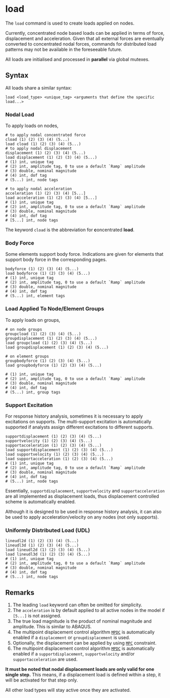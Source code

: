 # load

The `load` command is used to create loads applied on nodes.

Currently, concentrated node based loads can be applied in terms of force, displacement and acceleration. Given that 
all external forces are eventually converted to concentrated nodal forces, commands for distributed load patterns 
may not be available in the foreseeable future.

All loads are initialised and processed in **parallel** via global mutexes.

## Syntax

All loads share a similar syntax:

```text
load <load_type> <unique_tag> <arguments that define the specific load...>
```

### Nodal Load

To apply loads on nodes,

```text
# to apply nodal concentrated force
cload (1) (2) (3) (4) (5...)
load cload (1) (2) (3) (4) (5...)
# to apply nodal displacement
displacement (1) (2) (3) (4) (5...)
load displacement (1) (2) (3) (4) (5...)
# (1) int, unique tag
# (2) int, amplitude tag, 0 to use a default `Ramp` amplitude
# (3) double, nominal magnitude
# (4) int, dof tag
# (5...) int, node tags

# to apply nodal acceleration
acceleration (1) (2) (3) (4) [5...]
load acceleration (1) (2) (3) (4) [5...]
# (1) int, unique tag
# (2) int, amplitude tag, 0 to use a default `Ramp` amplitude
# (3) double, nominal magnitude
# (4) int, dof tag
# [5...] int, node tags
```

The keyword `cload` is the abbreviation for **c**oncentrated **load**.

### Body Force

Some elements support body force. Indications are given for elements that support body force in the corresponding pages.

```text
bodyforce (1) (2) (3) (4) (5...)
load bodyforce (1) (2) (3) (4) (5...)
# (1) int, unique tag
# (2) int, amplitude tag, 0 to use a default `Ramp` amplitude
# (3) double, nominal magnitude
# (4) int, dof tag
# (5...) int, element tags
```

### Load Applied To Node/Element Groups

To apply loads on groups,

```text
# on node groups
groupcload (1) (2) (3) (4) (5...)
groupdisplacement (1) (2) (3) (4) (5...)
load groupcload (1) (2) (3) (4) (5...)
load groupdisplacement (1) (2) (3) (4) (5...)

# on element groups
groupbodyforce (1) (2) (3) (4) (5...)
load groupbodyforce (1) (2) (3) (4) (5...)

# (1) int, unique tag
# (2) int, amplitude tag, 0 to use a default `Ramp` amplitude
# (3) double, nominal magnitude
# (4) int, dof tag
# (5...) int, group tags
```

### Support Excitation

For response history analysis, sometimes it is necessary to apply excitations on supports. The multi-support excitation
is automatically supported if analysts assign different excitations to different supports.

```text
supportdisplacement (1) (2) (3) (4) (5...)
supportvelocity (1) (2) (3) (4) (5...)
supportacceleration (1) (2) (3) (4) (5...)
load supportdisplacement (1) (2) (3) (4) (5...)
load supportvelocity (1) (2) (3) (4) (5...)
load supportacceleration (1) (2) (3) (4) (5...)
# (1) int, unique tag
# (2) int, amplitude tag, 0 to use a default `Ramp` amplitude
# (3) double, nominal magnitude
# (4) int, dof tag
# (5...) int, node tags
```

Essentially, `supportdisplacement`, `supportvelocity` and `supportacceleration` are all implemented as displacement
loads, thus displacement controlled scheme is automatically enabled.

Although it is designed to be used in response history analysis, it can also be used to apply acceleration/velocity on
any nodes (not only supports).

### Uniformly Distributed Load (UDL)

```text
lineudl2d (1) (2) (3) (4) (5...)
lineudl3d (1) (2) (3) (4) (5...)
load lineudl2d (1) (2) (3) (4) (5...)
load lineudl3d (1) (2) (3) (4) (5...)
# (1) int, unique tag
# (2) int, amplitude tag, 0 to use a default `Ramp` amplitude
# (3) double, nominal magnitude
# (4) int, dof tag
# (5...) int, node tags
```

## Remarks

1. The leading `load` keyword can often be omitted for simplicity.
2. The `acceleration` is by default applied to all active nodes in the model if `[5...]` is not assigned.
3. The true load magnitude is the product of nominal magnitude and amplitude. This is similar to ABAQUS.
4. The multipoint displacement control algorithm [`MPDC`](../../Library/Solver/MPDC.md) is automatically enabled if
   a `displacement` or `groupdisplacement` is used.
5. Optionally, the displacement can be applied by using [`MPC`](../../Library/Constraint/MPC.md) constraint.
6. The multipoint displacement control algorithm [`MPDC`](../../Library/Solver/MPDC.md) is automatically enabled if
   a `supportdisplacement`, `supportvelocity` and/or `supportacceleration` are used.

**It must be noted that nodal displacement loads are only valid for one single step.** This means, if a displacement 
load is defined within a step, it will be activated for that step only.

All other load types will stay active once they are activated.
